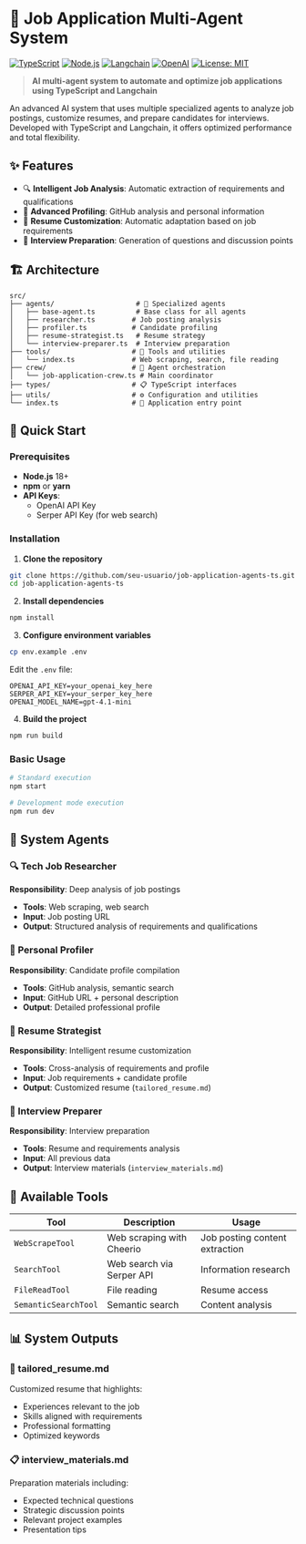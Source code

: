 # 🤖 Job Application Multi-Agent System

[![TypeScript](https://img.shields.io/badge/TypeScript-007ACC?style=for-the-badge&logo=typescript&logoColor=white)](https://www.typescriptlang.org/)
[![Node.js](https://img.shields.io/badge/Node.js-43853D?style=for-the-badge&logo=node.js&logoColor=white)](https://nodejs.org/)
[![Langchain](https://img.shields.io/badge/Langchain-00FF00?style=for-the-badge&logo=langchain&logoColor=black)](https://js.langchain.com/)
[![OpenAI](https://img.shields.io/badge/OpenAI-412991?style=for-the-badge&logo=openai&logoColor=white)](https://openai.com/)
[![License: MIT](https://img.shields.io/badge/License-MIT-yellow.svg?style=for-the-badge)](https://opensource.org/licenses/MIT)

> **AI multi-agent system to automate and optimize job applications using TypeScript and Langchain**

An advanced AI system that uses multiple specialized agents to analyze job postings, customize resumes, and prepare candidates for interviews. Developed with TypeScript and Langchain, it offers optimized performance and total flexibility.

## ✨ Features

- 🔍 **Intelligent Job Analysis**: Automatic extraction of requirements and qualifications
- 👤 **Advanced Profiling**: GitHub analysis and personal information
- 📝 **Resume Customization**: Automatic adaptation based on job requirements
- 🎤 **Interview Preparation**: Generation of questions and discussion points

## 🏗️ Architecture

```
src/
├── agents/                    # 🤖 Specialized agents
│   ├── base-agent.ts          # Base class for all agents
│   ├── researcher.ts         # Job posting analysis
│   ├── profiler.ts           # Candidate profiling
│   ├── resume-strategist.ts   # Resume strategy
│   └── interview-preparer.ts  # Interview preparation
├── tools/                    # 🔧 Tools and utilities
│   └── index.ts              # Web scraping, search, file reading
├── crew/                     # 🎯 Agent orchestration
│   └── job-application-crew.ts # Main coordinator
├── types/                    # 📋 TypeScript interfaces
├── utils/                    # ⚙️ Configuration and utilities
└── index.ts                  # 🚀 Application entry point
```

## 🚀 Quick Start

### Prerequisites

- **Node.js** 18+ 
- **npm** or **yarn**
- **API Keys**:
  - OpenAI API Key
  - Serper API Key (for web search)

### Installation

1. **Clone the repository**
```bash
git clone https://github.com/seu-usuario/job-application-agents-ts.git
cd job-application-agents-ts
```

2. **Install dependencies**
```bash
npm install
```

3. **Configure environment variables**
```bash
cp env.example .env
```

Edit the `.env` file:
```env
OPENAI_API_KEY=your_openai_key_here
SERPER_API_KEY=your_serper_key_here
OPENAI_MODEL_NAME=gpt-4.1-mini
```

4. **Build the project**
```bash
npm run build
```

### Basic Usage

```bash
# Standard execution
npm start

# Development mode execution
npm run dev

```

## 🤖 System Agents

### 🔍 Tech Job Researcher
**Responsibility**: Deep analysis of job postings

- **Tools**: Web scraping, web search
- **Input**: Job posting URL
- **Output**: Structured analysis of requirements and qualifications

### 👤 Personal Profiler
**Responsibility**: Candidate profile compilation

- **Tools**: GitHub analysis, semantic search
- **Input**: GitHub URL + personal description
- **Output**: Detailed professional profile

### 📝 Resume Strategist
**Responsibility**: Intelligent resume customization

- **Tools**: Cross-analysis of requirements and profile
- **Input**: Job requirements + candidate profile
- **Output**: Customized resume (`tailored_resume.md`)

### 🎤 Interview Preparer
**Responsibility**: Interview preparation

- **Tools**: Resume and requirements analysis
- **Input**: All previous data
- **Output**: Interview materials (`interview_materials.md`)

## 🔧 Available Tools

| Tool | Description | Usage |
|------|-------------|-------|
| `WebScrapeTool` | Web scraping with Cheerio | Job posting content extraction |
| `SearchTool` | Web search via Serper API | Information research |
| `FileReadTool` | File reading | Resume access |
| `SemanticSearchTool` | Semantic search | Content analysis |

## 📊 System Outputs

### 📄 tailored_resume.md
Customized resume that highlights:
- Experiences relevant to the job
- Skills aligned with requirements
- Professional formatting
- Optimized keywords

### 📋 interview_materials.md
Preparation materials including:
- Expected technical questions
- Strategic discussion points
- Relevant project examples
- Presentation tips
